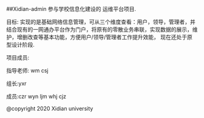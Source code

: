 ##Xidian-admin
参与学校信息化建设的 运维平台项目.

目标:
实现的是基础网络信息管理，可从三个维度查看：用户，领导，管理者，并结合现有的一网通办平台作为门户，将原有的零散业务串联，实现数据的展示，维护，增删改查等基本功能，方便用户/领导/管理者工作提升效能， 现在还处于原型设计阶段.

项目成员:

指导老师: wm csj

组长:yxr

成员:czr wyn ljm whj cjz

@copyright 2020 Xidian university
